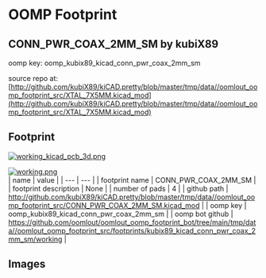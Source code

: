 # OOMP Footprint  
## CONN_PWR_COAX_2MM_SM  by kubiX89  
  
oomp key: oomp_kubix89_kicad_conn_pwr_coax_2mm_sm  
  
source repo at: [http://github.com/kubiX89/kiCAD.pretty/blob/master/tmp/data//oomlout_oomp_footprint_src/XTAL_7X5MM.kicad_mod](http://github.com/kubiX89/kiCAD.pretty/blob/master/tmp/data//oomlout_oomp_footprint_src/XTAL_7X5MM.kicad_mod)  
## Footprint  
  
[![working_kicad_pcb_3d.png](working_kicad_pcb_3d_600.png)](working_kicad_pcb_3d.png)  
  
[![working.png](working_600.png)](working.png)  
| name | value | 
| --- | --- | 
| footprint name | CONN_PWR_COAX_2MM_SM | 
| footprint description | None | 
| number of pads | 4 | 
| github path | http://github.com/kubiX89/kiCAD.pretty/blob/master/tmp/data//oomlout_oomp_footprint_src/CONN_PWR_COAX_2MM_SM.kicad_mod | 
| oomp key | oomp_kubix89_kicad_conn_pwr_coax_2mm_sm | 
| oomp bot github | https://github.com/oomlout/oomlout_oomp_footprint_bot/tree/main/tmp/data//oomlout_oomp_footprint_src/footprints/kubix89_kicad_conn_pwr_coax_2mm_sm/working | 
## Images  
